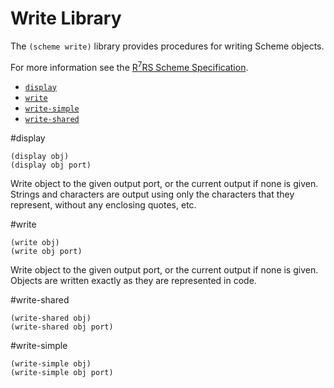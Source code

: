 # Write Library

The `(scheme write)` library provides procedures for writing Scheme objects.

For more information see the [R<sup>7</sup>RS Scheme Specification](r7rs.pdf).

- [`display`](#display)
- [`write`](#write)
- [`write-simple`](#write-simple)
- [`write-shared`](#write-shared)

#display

    (display obj)
    (display obj port)

Write object to the given output port, or the current output if none is given. Strings and characters are output using only the characters that they represent, without any enclosing quotes, etc.

#write

    (write obj)
    (write obj port)

Write object to the given output port, or the current output if none is given. Objects are written exactly as they are represented in code.


#write-shared

    (write-shared obj)
    (write-shared obj port)

#write-simple

    (write-simple obj)
    (write-simple obj port)
